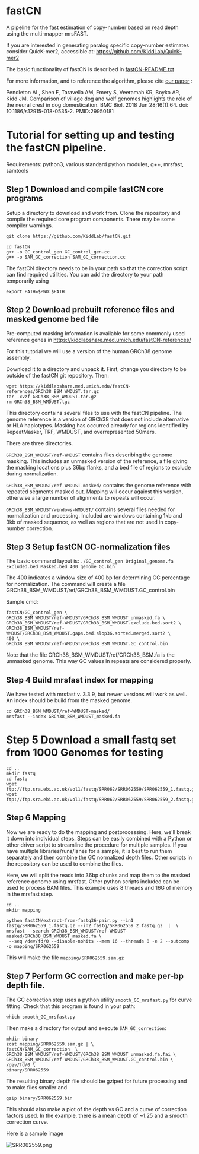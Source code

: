 # fastCN

A pipeline for the fast estimation of copy-number based on read depth using
the multi-mapper mrsFAST.

If you are interested in generating paralog specific copy-number estimates
consider QuicK-mer2, accessible at: https://github.com/KiddLab/QuicK-mer2

The basic functionality of fastCN is described in [fastCN-README.txt](fastCN-README.txt)


For more information, and to reference the algorithm, please cite [our paper](https://bmcbiol.biomedcentral.com/articles/10.1186/s12915-018-0535-2) :


Pendleton AL, Shen F, Taravella AM, Emery S, Veeramah KR, Boyko AR, Kidd JM.
Comparison of village dog and wolf genomes highlights the role of the neural
crest in dog domestication. BMC Biol. 2018 Jun 28;16(1):64. doi: 10.1186/s12915-018-0535-2. PMID:29950181

# Tutorial for setting up and testing the fastCN pipeline.

Requirements:
python3, various standard python modules, g++, mrsfast, samtools

## Step 1 Download and compile fastCN core programs

Setup a directory to download and work from.  Clone the repository and compile the required core program components.
There may be some compiler warnings.

```
git clone https://github.com/KiddLab/fastCN.git 

cd fastCN
g++ -o GC_control_gen GC_control_gen.cc 
g++ -o SAM_GC_correction SAM_GC_correction.cc 
```

The fastCN directory needs to be in your path so that the correction script can find required
utilities. You can add the directory to your path temporarily using 

```
export PATH=$PWD:$PATH
```

## Step 2 Download prebuilt reference files and masked genome bed file

Pre-computed masking information is available for some commonly used reference genes in https://kiddlabshare.med.umich.edu/fastCN-references/

For this tutorial we will use a version of the human GRCh38 genome assembly. 

Download it to a directory and unpack it. First, change you directory to be outside of the fastCN git repository. Then:

```
wget https://kiddlabshare.med.umich.edu/fastCN-references/GRCh38_BSM_WMDUST.tar.gz
tar -xvzf GRCh38_BSM_WMDUST.tar.gz
rm GRCh38_BSM_WMDUST.tgz
```

This directory contains several files to use with the fastCN pipeline.  The genome reference
is a version of GRCh38 that does not include alternative or HLA haplotypes.  Masking has occurred
already for regions identified by RepeatMasker, TRF, WMDUST, and overrepresented 50mers.

There are three directories.

`GRCh38_BSM_WMDUST/ref-WMDUST` contains files describing the genome masking. This includes an unmasked 
version of the reference, a file giving the masking locations plus 36bp flanks, and a bed file of regions
to exclude during normalization.

`GRCh38_BSM_WMDUST/ref-WMDUST-masked/` contains the genome reference with repeated segments masked out.
Mapping will occur against this version, otherwise a large number of alignments to repeats will occur.

`GRCh38_BSM_WMDUST/windows-WMDUST/` contains several files needed for normalization and processing.
Included are windows containing 1kb and 3kb of masked sequence, as well as regions that are not used in
copy-number correction.

## Step 3 Setup fastCN GC-normalization files

The basic command layout is:
```./GC_control_gen Original_genome.fa Excluded.bed Masked.bed 400 genome_GC.bin```

The 400 indicates a window size of 400 bp for determining GC percentage for normalization.
The command will create a file GRCh38_BSM_WMDUST/ref/GRCh38_BSM_WMDUST.GC_control.bin


Sample cmd:
```
fastCN/GC_control_gen \
GRCh38_BSM_WMDUST/ref-WMDUST/GRCh38_BSM_WMDUST_unmasked.fa \
GRCh38_BSM_WMDUST/ref-WMDUST/GRCh38_BSM_WMDUST.exclude.bed.sort2 \
GRCh38_BSM_WMDUST/ref-WMDUST/GRCh38_BSM_WMDUST.gaps.bed.slop36.sorted.merged.sort2 \
400 \
GRCh38_BSM_WMDUST/ref-WMDUST/GRCh38_BSM_WMDUST.GC_control.bin
```

Note that the file GRCh38_BSM_WMDUST/ref/GRCh38_BSM.fa is the unmasked genome. This way
GC values in repeats are considered properly.

## Step 4 Build mrsfast index for mapping
We have tested with mrsfast v. 3.3.9, but newer versions will work as well. 
An index should be build from the masked genome.

```
cd GRCh38_BSM_WMDUST/ref-WMDUST-masked/
mrsfast --index GRCh38_BSM_WMDUST_masked.fa
```


# Step 5 Download a small fastq set from 1000 Genomes for testing

```
cd ..
mkdir fastq
cd fastq
wget ftp://ftp.sra.ebi.ac.uk/vol1/fastq/SRR062/SRR062559/SRR062559_1.fastq.gz
wget ftp://ftp.sra.ebi.ac.uk/vol1/fastq/SRR062/SRR062559/SRR062559_2.fastq.gz
```

## Step 6 Mapping
Now we are ready to do the mapping and postprocessing.  Here, we'll break it down
into individual steps. Steps can be easily combined with a Python or other driver
script to streamline the procedure for multiple samples.  If you have multiple libraries/runs/lanes
for a sample, it is best to run them separately and then combine the GC normalized depth files. Other scripts
in the repository can be used to combine the files.

Here, we will split the reads into 36bp chunks and map them to the masked
reference genome using mrsfast.  Other python scripts included can be used to process
BAM files.  This example uses 8 threads and 16G of memory in the mrsfast step.

```
cd ..
mkdir mapping

python fastCN/extract-from-fastq36-pair.py --in1 fastq/SRR062559_1.fastq.gz --in2 fastq/SRR062559_2.fastq.gz  |  \
mrsfast --search GRCh38_BSM_WMDUST/ref-WMDUST-masked/GRCh38_BSM_WMDUST_masked.fa \
 --seq /dev/fd/0 --disable-nohits --mem 16 --threads 8 -e 2 --outcomp -o mapping/SRR062559
```

This will make the file `mapping/SRR062559.sam.gz`

## Step 7 Perform GC correction and make per-bp depth file.

The GC correction step uses a python utility `smooth_GC_mrsfast.py` for curve fitting. 
Check that this program is found in your path:
```
which smooth_GC_mrsfast.py
```

Then make a directory for output and execute  `SAM_GC_correction`:

```
mkdir binary
zcat mapping/SRR062559.sam.gz | \
fastCN/SAM_GC_correction  \
GRCh38_BSM_WMDUST/ref-WMDUST/GRCh38_BSM_WMDUST_unmasked.fa.fai \
GRCh38_BSM_WMDUST/ref-WMDUST/GRCh38_BSM_WMDUST.GC_control.bin \
/dev/fd/0 \
binary/SRR062559
```

The resulting binary depth file should be gziped for future processing and to make files smaller and 

`gzip binary/SRR062559.bin`

This should also make a plot of the depth vs GC and a curve of correction factors used. In the example,
there is a mean depth of ~1.25 and a smooth correction curve.

Here is a sample image

![SRR062559.png](sample-output/binary/SRR062559.png)






